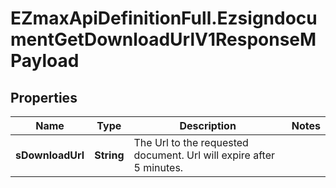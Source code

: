 # EZmaxApiDefinitionFull.EzsigndocumentGetDownloadUrlV1ResponseMPayload

## Properties

Name | Type | Description | Notes
------------ | ------------- | ------------- | -------------
**sDownloadUrl** | **String** | The Url to the requested document.  Url will expire after 5 minutes. | 


